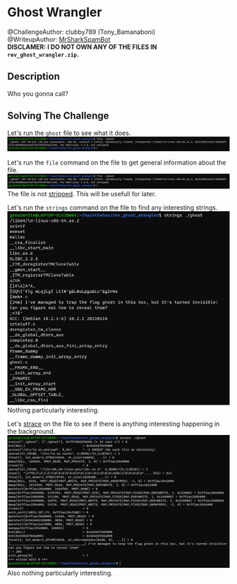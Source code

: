 #  Ghost Wrangler
@ChallengeAuthor: clubby789 (Tony_Bamanaboni)\
@WriteupAuthor: [MrSharkSpamBot]\
**DISCLAMER: I DO NOT OWN ANY OF THE FILES IN ```rev_ghost_wrangler.zip```.**

## Description
Who you gonna call?

## Solving The Challenge
Let's run the ```ghost``` file to see what it does.
![image](img/img1.png)


Let's run the ```file``` command on the file to get general information about the file.
![image](img/img2.png)
The file is not [stripped]. This will be usefull for later.

Let's run the ```strings``` command on the file to find any interesting strings.
![image](img/img3.png)
Nothing particularly interesting.

Let's [strace] on the file to see if there is anything interesting happening in the background.
![image](img/img4.png)
Also nothing particularly interesting.


[MrSharkSpamBot]: https://github.com/MrSharkSpamBot
[stripped]: https://en.wikipedia.org/wiki/Strip_(Unix)
[ghidra]: https://github.com/NationalSecurityAgency/ghidra
[strace]: https://github.com/strace/strace
